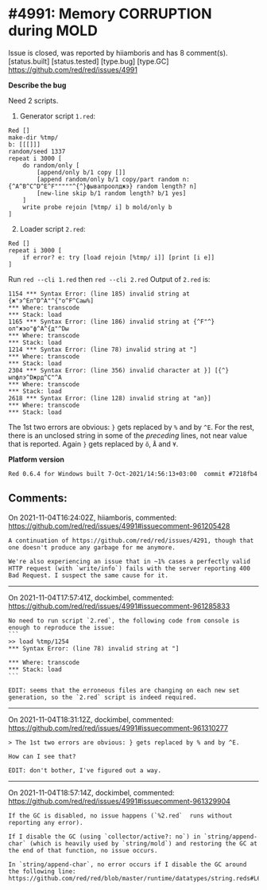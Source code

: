 
#4991: Memory CORRUPTION during MOLD
================================================================================
Issue is closed, was reported by hiiamboris and has 8 comment(s).
[status.built] [status.tested] [type.bug] [type.GC]
<https://github.com/red/red/issues/4991>

**Describe the bug**

Need 2 scripts.
1. Generator script `1.red`:
```
Red [] 
make-dir %tmp/
b: [[[]]]
random/seed 1337
repeat i 3000 [
	do random/only [
		[append/only b/1 copy []]
		[append random/only b/1 copy/part random n: {^A^B^C^D^E^F"""""^{^}фывапроолджэ} random length? n]
		[new-line skip b/1 random length? b/1 yes]
	]
	write probe rejoin [%tmp/ i] b mold/only b
]
```
2. Loader script `2.red`:
```
Red [] 
repeat i 3000 [
	if error? e: try [load rejoin [%tmp/ i]] [print [i e]]
]
```

Run `red --cli 1.red` then `red --cli 2.red`
Output of `2.red` is:
```
1154 *** Syntax Error: (line 185) invalid string at {ж"э^Eл^D^A"^{"о^F^Cаы%]
*** Where: transcode
*** Stack: load
1165 *** Syntax Error: (line 186) invalid string at {^F"^}ол"жэо"ф^A^{д"^Dы
*** Where: transcode
*** Stack: load
1214 *** Syntax Error: (line 78) invalid string at "]
*** Where: transcode
*** Stack: load
2304 *** Syntax Error: (line 356) invalid character at }] [{^}ыпфлэ^Dжрд^C"^A
*** Where: transcode
*** Stack: load
2618 *** Syntax Error: (line 128) invalid string at "ап}]
*** Where: transcode
*** Stack: load
```

The 1st two errors are obvious: `}` gets replaced by `%` and by `^E`.
For the rest, there is an unclosed string in some of the *preceding* lines, not near value that is reported. Again `}` gets replaced by `õ`, `Å` and `¥`.

**Platform version**
```
Red 0.6.4 for Windows built 7-Oct-2021/14:56:13+03:00  commit #7218fb4
```



Comments:
--------------------------------------------------------------------------------

On 2021-11-04T16:24:02Z, hiiamboris, commented:
<https://github.com/red/red/issues/4991#issuecomment-961205428>

    A continuation of https://github.com/red/red/issues/4291, though that one doesn't produce any garbage for me anymore.
    
    We're also experiencing an issue that in ~1% cases a perfectly valid HTTP request (with `write/info`) fails with the server reporting 400 Bad Request. I suspect the same cause for it.

--------------------------------------------------------------------------------

On 2021-11-04T17:57:41Z, dockimbel, commented:
<https://github.com/red/red/issues/4991#issuecomment-961285833>

    No need to run script `2.red`, the following code from console is enough to reproduce the issue:
    ```
    >> load %tmp/1254
    *** Syntax Error: (line 78) invalid string at "] 
    
    *** Where: transcode
    *** Stack: load 
    ```
    
    EDIT: seems that the erroneous files are changing on each new set generation, so the `2.red` script is indeed required.

--------------------------------------------------------------------------------

On 2021-11-04T18:31:12Z, dockimbel, commented:
<https://github.com/red/red/issues/4991#issuecomment-961310277>

    > The 1st two errors are obvious: } gets replaced by % and by ^E.
    
    How can I see that? 
    
    EDIT: don't bother, I've figured out a way.

--------------------------------------------------------------------------------

On 2021-11-04T18:57:14Z, dockimbel, commented:
<https://github.com/red/red/issues/4991#issuecomment-961329904>

    If the GC is disabled, no issue happens (`%2.red`  runs without reporting any error).
    
    If I disable the GC (using `collector/active?: no`) in `string/append-char` (which is heavily used by `string/mold`) and restoring the GC at the end of that function, no issue occurs.
    
    In `string/append-char`, no error occurs if I disable the GC around the following line: https://github.com/red/red/blob/master/runtime/datatypes/string.reds#L641

